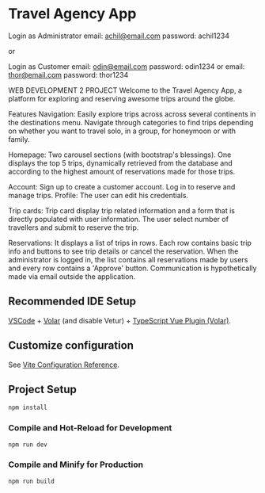 # Travel Agency App

Login as Administrator
    email: achil@email.com
    password: achil1234

or

Login as Customer
    email: odin@email.com
    password: odin1234 
    or
    email: thor@email.com
    password: thor1234

WEB DEVELOPMENT 2 PROJECT
Welcome to the Travel Agency App, a platform for exploring and reserving awesome trips around the globe.

Features
Navigation: Easily explore trips across across several continents in the destinations menu. Navigate through categories to find trips depending on whether you want to travel solo, in a group, for honeymoon or with family.

Homepage: Two carousel sections (with bootstrap's blessings). One displays the top 5 trips, dynamically retrieved from the database and according to the highest amount of reservations made for those trips.

Account: Sign up to create a customer account. Log in to reserve and manage trips.
Profile: The user can edit his credentials.

Trip cards: Trip card display trip related information and a form that is directly populated with user information. The user select number of travellers and submit to reserve the trip.

Reservations: It displays a list of trips in rows. Each row contains basic trip info and buttons to see trip details or cancel the reservation. When the administrator is logged in, the list contains all reservations made by users and every row contains a 'Approve' button. Communication is hypothetically made via email outside the application. 

## Recommended IDE Setup

[VSCode](https://code.visualstudio.com/) + [Volar](https://marketplace.visualstudio.com/items?itemName=Vue.volar) (and disable Vetur) + [TypeScript Vue Plugin (Volar)](https://marketplace.visualstudio.com/items?itemName=Vue.vscode-typescript-vue-plugin).

## Customize configuration

See [Vite Configuration Reference](https://vitejs.dev/config/).

## Project Setup

```sh
npm install
```

### Compile and Hot-Reload for Development

```sh
npm run dev
```

### Compile and Minify for Production

```sh
npm run build
```
